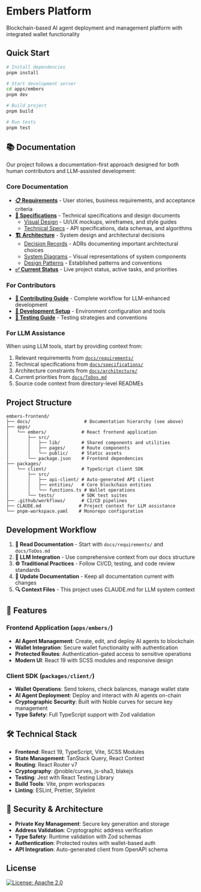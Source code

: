 # Embers Platform
Blockchain-based AI agent deployment and management platform with integrated wallet functionality

## Quick Start

```bash
# Install dependencies
pnpm install

# Start development server
cd apps/embers
pnpm dev

# Build project
pnpm build

# Run tests
pnpm test
```

## 📚 Documentation

Our project follows a documentation-first approach designed for both human contributors and LLM-assisted development:

### Core Documentation
- **[📋 Requirements](docs/requirements/)** - User stories, business requirements, and acceptance criteria  
- **[📐 Specifications](docs/specifications/)** - Technical specifications and design documents
  - [Visual Design](docs/specifications/visual-design/) - UI/UX mockups, wireframes, and style guides
  - [Technical Specs](docs/specifications/technical/) - API specifications, data schemas, and algorithms
- **[🏗️ Architecture](docs/architecture/)** - System design and architectural decisions
  - [Decision Records](docs/architecture/decisions/) - ADRs documenting important architectural choices
  - [System Diagrams](docs/architecture/diagrams/) - Visual representations of system components  
  - [Design Patterns](docs/architecture/patterns/) - Established patterns and conventions
- **[✅ Current Status](docs/ToDos.md)** - Live project status, active tasks, and priorities

### For Contributors
- **[🤝 Contributing Guide](CONTRIBUTING.md)** - Complete workflow for LLM-enhanced development
- **[🔧 Development Setup](docs/development-setup.md)** - Environment configuration and tools
- **[🧪 Testing Guide](docs/testing.md)** - Testing strategies and conventions

### For LLM Assistance
When using LLM tools, start by providing context from:
1. Relevant requirements from [`docs/requirements/`](./docs/requirements.md)
2. Technical specifications from [`docs/specifications/`](./docs/requirements/README.md)
3. Architecture constraints from [`docs/architecture/`](./docs/architecture/README.md)
4. Current priorities from [`docs/ToDos.md`](./docs/ToDos.md)
5. Source code context from directory-level READMEs

## Project Structure

```
embers-frontend/
├── docs/                    # Documentation hierarchy (see above)
├── apps/
│   └── embers/             # React frontend application
│       ├── src/
│       │   ├── lib/        # Shared components and utilities
│       │   ├── pages/      # Route components
│       │   └── public/     # Static assets
│       └── package.json    # Frontend dependencies
├── packages/
│   └── client/             # TypeScript client SDK
│       ├── src/
│       │   ├── api-client/ # Auto-generated API client
│       │   ├── entities/   # Core blockchain entities
│       │   └── functions.ts # Wallet operations
│       └── tests/          # SDK test suites
├── .github/workflows/      # CI/CD pipelines
├── CLAUDE.md              # Project context for LLM assistance
└── pnpm-workspace.yaml    # Monorepo configuration
```

## Development Workflow

1. **📖 Read Documentation** - Start with `docs/requirements/` and `docs/ToDos.md`
2. **🤖 LLM Integration** - Use comprehensive context from our docs structure
3. **⚙️ Traditional Practices** - Follow CI/CD, testing, and code review standards
4. **📝 Update Documentation** - Keep all documentation current with changes
5. **🔍 Context Files** - This project uses CLAUDE.md for LLM system context

## 🚀 Features

### Frontend Application (`apps/embers/`)
- **AI Agent Management**: Create, edit, and deploy AI agents to blockchain
- **Wallet Integration**: Secure wallet functionality with authentication
- **Protected Routes**: Authentication-gated access to sensitive operations
- **Modern UI**: React 19 with SCSS modules and responsive design

### Client SDK (`packages/client/`)
- **Wallet Operations**: Send tokens, check balances, manage wallet state
- **AI Agent Deployment**: Deploy and interact with AI agents on-chain
- **Cryptographic Security**: Built with Noble curves for secure key management
- **Type Safety**: Full TypeScript support with Zod validation

## 🛠️ Technical Stack

- **Frontend**: React 19, TypeScript, Vite, SCSS Modules
- **State Management**: TanStack Query, React Context
- **Routing**: React Router v7
- **Cryptography**: @noble/curves, js-sha3, blakejs
- **Testing**: Jest with React Testing Library
- **Build Tools**: Vite, pnpm workspaces
- **Linting**: ESLint, Prettier, Stylelint

## 🔐 Security & Architecture

- **Private Key Management**: Secure key generation and storage
- **Address Validation**: Cryptographic address verification  
- **Type Safety**: Runtime validation with Zod schemas
- **Authentication**: Protected routes with wallet-based auth
- **API Integration**: Auto-generated client from OpenAPI schema

## License

[![License: Apache 2.0](https://img.shields.io/github/license/saltstack/salt.png)](https://www.apache.org/licenses/LICENSE-2.0)
